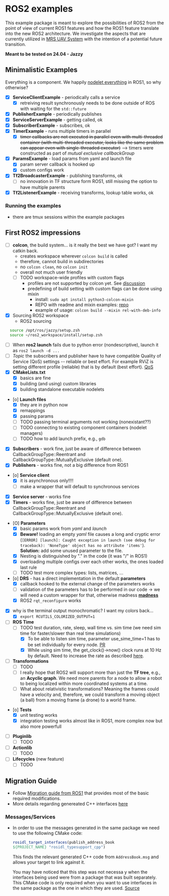 # ROS2 examples

This example package is meant to explore the possibilities of ROS2 from the point of view of current ROS1 features and how the ROS1 feature translate into the new ROS2 architecture.
We investigate the aspects that are currently utilized in [MRS UAV System](https://github.com/ctu-mrs/mrs_uav_system) with the intention of a potential future transition.

**Meant to be tested on 24.04 - Jazzy**

## Minimalistic Examples

Everything is a component. We happily [nodelet everything](https://www.clearpathrobotics.com/assets/guides/kinetic/ros/Nodelet%20Everything.html) in ROS1, so why otherwise?

* [X] **ServiceClientExample** - periodically calls a service
  * [X] retreiving result synchronously needs to be done outside of ROS with waiting for the `std::future`
* [X] **PublisherExample** - periodically publishes
* [X] **ServiceServerExample** - getting called, ok
* [X] **SubscriberExample** - subscribes, ok
* [X] **TimerExample** - runs multiple timers in parallel
  * [X] ~~timer callbacks are not executed in parallel even with multi-threaded container (with multi-threaded executor, looks like the same problem can appear even with single-threaded executor)~~ --> timers were constructed as part of *mutual exclusive callbackGroup*
* [X] **ParamsExample** - load params from yaml and launch file
  * [X] param server callback is hooked up
  * [X] custom configs work
* [X] **Tf2BroadcasterExample** - publishing transforms, ok
  * [ ] no innovation in TF structure form ROS1, still missing the option to have multiple parents
* [X] **Tf2ListenerExample** - receiving transforms, lookup table works, ok

### Running the examples

* there are tmux sessions within the example packages

## First ROS2 impressions

* [ ] **colcon**, the build system... is it really the best we have got? I want my catkin back.
  * creates workspace wherever `colcon build` is called
  * therefore, cannot build in subdirectories
  * no `colcon clean`, no `colcon init`
  * overall not much user friendly
  * [ ] TODO workspace-wide profiles with custom flags
    * profiles are not supported by colcon yet. See [discussion](https://github.com/colcon/colcon-core/issues/168)
    * predefining of build setting with custom flags can be done using mixin
      * install: `sudo apt install python3-colcon-mixin`
      * REPO with readme and mixin examples: [repo](https://github.com/colcon/colcon-mixin-repository)
      * example of usage: `colcon build --mixin rel-with-deb-info`
* [X] Sourcing ROS2 workspace
  * ROS2 sourcing
```bash
  source /opt/ros/jazzy/setup.zsh
  source ~/ros2_workspace/install/setup.zsh
```
* [ ] When **ros2 launch** fails due to python error (nondescriptive), launch it as `ros2 launch -d ...`
* [ ] *Topic* the subscribers and publisher have to have compatible Quality of Service (QoS) settings -- reliable or best effort. For example RViZ is setting different profile (reliable) that is by default (best effort). [QoS](https://index.ros.org/doc/ros2/Concepts/About-Quality-of-Service-Settings/)
* [X] **CMakeLists.txt**
  * [X] basics are fine
  * [X] building (and using) custom libraries
  * [X] building standalone executable nodelets
* [o] **Launch files**
  * [X] they are in python now
  * [X] remappings
  * [X] passing params
  * [ ] TODO passing terminal arguments not working (nonexistant??)
  * [ ] TODO connecting to existing component containers (nodelet managers)
  * [ ] TODO how to add launch prefix, e.g., `gdb`
* [X] **Subscribers** - work fine, just be aware of difference between CallbackGroupType::Reentrant and CallbackGroupType::MutuallyExclusive (default one).
* [X] **Publishers** - works fine, not a big difference from ROS1
* [o] **Service client**
  * [X] it is asynchronous only!!!!
  * [ ] make a wrapper that will default to synchronous services
* [X] **Service server** - works fine
* [X] **Timers** - works fine, just be aware of difference between CallbackGroupType::Reentrant and CallbackGroupType::MutuallyExclusive (default one).
* [O] **Parameters**
  * [X] basic params work from *yaml* and *launch*
  * [X] **Beware!** loading an empty *yaml* file causes a long and cryptic error (`[ERROR] [launch]: Caught exception in launch (see debug for traceback): 'NoneType' object has no attribute 'items'`). **Solution:** add some unused parameter to the file.
  * [X] Nesting is distinguished by "." in the code (it was "/" in ROS1)
  * [X] overloading multiple configs over each other works, the ones loaded last rule
  * [ ] TODO test more complex types: lists, matrices, ...
* [o] **DRS** - has a direct implementation in the default **parameters**
  * [X] callback hooked to the external change of the parameters works
  * [ ] validation of the parameters has to be performed in our code -> we will need a custom wrapper for that, otherwise madness [**madness**](https://github.com/alsora/ros2-code-examples/blob/master/simple_parameter/src/simple_parameter_server_node.cpp)
  * [X] ROS2 `rqt_reconfigure` works
* [X] why is the terminal output monochromatic? I want my colors back...
  * [X] `export RCUTILS_COLORIZED_OUTPUT=1`
* [ ] **ROS Time**
  * [ ] TODO test duration, rate, sleep, wall time vs. sim time (we need sim time for faster/slower than real time simulations)
    * [X]  To be able to listen sim time, parameter use_sime_time=1 has to be set individually for every node. [PR](https://github.com/ros2/rclcpp/pull/559)
    * [x]  While using sim time, the get_clock()->now() clock runs at 10 Hz by default. Need to increase the rate as described [here](https://github.com/ros-simulation/gazebo_ros_pkgs/pull/1214#issuecomment-894212336).
* [ ] **Transformations**
  * [ ] TODO
  * [ ] I really hope that ROS2 will support more than just the **TF tree**, e.g., an **Acyclic graph**. We need more parents for a node to allow a robot to being localized within more coordinated systems at a time.
  * [ ] What about relativistic transformations? Meaning the frames could have a velocity and, therefore, we could transform a moving object (a ball) from a moving frame (a drone) to a world frame.
* [o] **Tests**
  * [X] unit testing works
  * [X] integration testing works almost like in ROS1, more complex now but also more powerfull
* [ ] **Pluginlib**
  * [ ] TODO
* [ ] **Actionlib**
  * [ ] TODO
* [ ] **Lifecycles** (new feature)
  * [ ] TODO

## Migration Guide

* Follow [Migration guide from ROS1](https://docs.ros.org/en/foxy/Contributing/Migration-Guide.html#update-source-code) that provides most of the basic required modifications.
* More details regarding genereated C++ interfaces [here](https://design.ros2.org/articles/generated_interfaces_cpp.html)

### Messages/Services

* In order to use the messages generated in the same package we need to use the following CMake code:
  ```cmake
  rosidl_target_interfaces(publish_address_book
  ${PROJECT_NAME} "rosidl_typesupport_cpp")
  ```
  This finds the relevant generated C++ code from ``AddressBook.msg`` and allows your target to link against it.

  You may have noticed that this step was not necessa y when the interfaces being used were from a package that was built separately. This CMake code is only     required when you want to use interfaces in the same package as the one in which they are used. [Source](https://docs.ros.org/en/foxy/Tutorials/Single-Package-Define-And-Use-Interface.html#link-against-the-interface)

